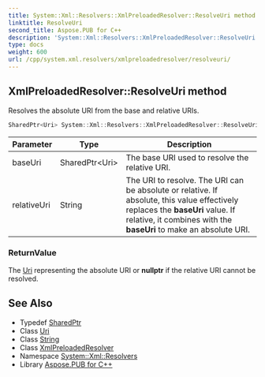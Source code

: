 ```yaml
---
title: System::Xml::Resolvers::XmlPreloadedResolver::ResolveUri method
linktitle: ResolveUri
second_title: Aspose.PUB for C++
description: 'System::Xml::Resolvers::XmlPreloadedResolver::ResolveUri method. Resolves the absolute URI from the base and relative URIs in C++.'
type: docs
weight: 600
url: /cpp/system.xml.resolvers/xmlpreloadedresolver/resolveuri/
---
```

## XmlPreloadedResolver::ResolveUri method


Resolves the absolute URI from the base and relative URIs.

```cpp
SharedPtr<Uri> System::Xml::Resolvers::XmlPreloadedResolver::ResolveUri(SharedPtr<Uri> baseUri, String relativeUri) override
```


| Parameter | Type | Description |
| --- | --- | --- |
| baseUri | SharedPtr\<Uri\> | The base URI used to resolve the relative URI. |
| relativeUri | String | The URI to resolve. The URI can be absolute or relative. If absolute, this value effectively replaces the **baseUri** value. If relative, it combines with the **baseUri** to make an absolute URI. |

### ReturnValue

The [Uri](../../../system/uri/) representing the absolute URI or **nullptr** if the relative URI cannot be resolved.

## See Also

* Typedef [SharedPtr](../../../system/sharedptr/)
* Class [Uri](../../../system/uri/)
* Class [String](../../../system/string/)
* Class [XmlPreloadedResolver](../)
* Namespace [System::Xml::Resolvers](../../)
* Library [Aspose.PUB for C++](../../../)
